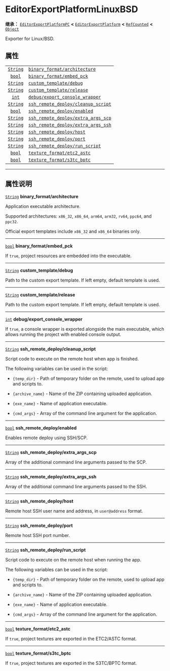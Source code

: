 <!-- ⚠ 请勿编辑本文件 ⚠ -->
<!-- 本文档使用脚本从 WeDot 引擎源码仓库生成。 -->
<!-- 生成脚本：https://github.com/WeDot-Engine/WeDot/tree/master/doc/tools/make_md.py； -->
<!-- 原文件：https://github.com/WeDot-Engine/WeDot/tree/master/platform/linuxbsd/doc_classes/EditorExportPlatformLinuxBSD.xml。 -->

<div id="_class_editorexportplatformlinuxbsd"></div>

# EditorExportPlatformLinuxBSD

**继承：** [`EditorExportPlatformPC`](class_editorexportplatformpc.md) **<** [`EditorExportPlatform`](class_editorexportplatform.md) **<** [`RefCounted`](class_refcounted.md) **<** [`Object`](class_object.md)

Exporter for Linux/BSD.

## 属性

|||
|:-:|:--|
| [`String`](class_string.md) | [`binary_format/architecture`](class_editorexportplatformlinuxbsd.md#class_editorexportplatformlinuxbsd_property_binary_format/architecture)             |
| [`bool`](class_bool.md)     | [`binary_format/embed_pck`](class_editorexportplatformlinuxbsd.md#class_editorexportplatformlinuxbsd_property_binary_format/embed_pck)                   |
| [`String`](class_string.md) | [`custom_template/debug`](class_editorexportplatformlinuxbsd.md#class_editorexportplatformlinuxbsd_property_custom_template/debug)                       |
| [`String`](class_string.md) | [`custom_template/release`](class_editorexportplatformlinuxbsd.md#class_editorexportplatformlinuxbsd_property_custom_template/release)                   |
| [`int`](class_int.md)       | [`debug/export_console_wrapper`](class_editorexportplatformlinuxbsd.md#class_editorexportplatformlinuxbsd_property_debug/export_console_wrapper)         |
| [`String`](class_string.md) | [`ssh_remote_deploy/cleanup_script`](class_editorexportplatformlinuxbsd.md#class_editorexportplatformlinuxbsd_property_ssh_remote_deploy/cleanup_script) |
| [`bool`](class_bool.md)     | [`ssh_remote_deploy/enabled`](class_editorexportplatformlinuxbsd.md#class_editorexportplatformlinuxbsd_property_ssh_remote_deploy/enabled)               |
| [`String`](class_string.md) | [`ssh_remote_deploy/extra_args_scp`](class_editorexportplatformlinuxbsd.md#class_editorexportplatformlinuxbsd_property_ssh_remote_deploy/extra_args_scp) |
| [`String`](class_string.md) | [`ssh_remote_deploy/extra_args_ssh`](class_editorexportplatformlinuxbsd.md#class_editorexportplatformlinuxbsd_property_ssh_remote_deploy/extra_args_ssh) |
| [`String`](class_string.md) | [`ssh_remote_deploy/host`](class_editorexportplatformlinuxbsd.md#class_editorexportplatformlinuxbsd_property_ssh_remote_deploy/host)                     |
| [`String`](class_string.md) | [`ssh_remote_deploy/port`](class_editorexportplatformlinuxbsd.md#class_editorexportplatformlinuxbsd_property_ssh_remote_deploy/port)                     |
| [`String`](class_string.md) | [`ssh_remote_deploy/run_script`](class_editorexportplatformlinuxbsd.md#class_editorexportplatformlinuxbsd_property_ssh_remote_deploy/run_script)         |
| [`bool`](class_bool.md)     | [`texture_format/etc2_astc`](class_editorexportplatformlinuxbsd.md#class_editorexportplatformlinuxbsd_property_texture_format/etc2_astc)                 |
| [`bool`](class_bool.md)     | [`texture_format/s3tc_bptc`](class_editorexportplatformlinuxbsd.md#class_editorexportplatformlinuxbsd_property_texture_format/s3tc_bptc)                 |

<!-- rst-class:: classref-section-separator -->

---

## 属性说明

<div id="_class_editorexportplatformlinuxbsd_property_binary_format/architecture"></div>

[`String`](class_string.md) **binary_format/architecture** <div id="class_editorexportplatformlinuxbsd_property_binary_format/architecture"></div>

Application executable architecture.

Supported architectures: `x86_32`, `x86_64`, `arm64`, `arm32`, `rv64`, `ppc64`, and `ppc32`.

Official export templates include `x86_32` and `x86_64` binaries only.

<!-- rst-class:: classref-item-separator -->

---

<div id="_class_editorexportplatformlinuxbsd_property_binary_format/embed_pck"></div>

[`bool`](class_bool.md) **binary_format/embed_pck** <div id="class_editorexportplatformlinuxbsd_property_binary_format/embed_pck"></div>

If `true`, project resources are embedded into the executable.

<!-- rst-class:: classref-item-separator -->

---

<div id="_class_editorexportplatformlinuxbsd_property_custom_template/debug"></div>

[`String`](class_string.md) **custom_template/debug** <div id="class_editorexportplatformlinuxbsd_property_custom_template/debug"></div>

Path to the custom export template. If left empty, default template is used.

<!-- rst-class:: classref-item-separator -->

---

<div id="_class_editorexportplatformlinuxbsd_property_custom_template/release"></div>

[`String`](class_string.md) **custom_template/release** <div id="class_editorexportplatformlinuxbsd_property_custom_template/release"></div>

Path to the custom export template. If left empty, default template is used.

<!-- rst-class:: classref-item-separator -->

---

<div id="_class_editorexportplatformlinuxbsd_property_debug/export_console_wrapper"></div>

[`int`](class_int.md) **debug/export_console_wrapper** <div id="class_editorexportplatformlinuxbsd_property_debug/export_console_wrapper"></div>

If `true`, a console wrapper is exported alongside the main executable, which allows running the project with enabled console output.

<!-- rst-class:: classref-item-separator -->

---

<div id="_class_editorexportplatformlinuxbsd_property_ssh_remote_deploy/cleanup_script"></div>

[`String`](class_string.md) **ssh_remote_deploy/cleanup_script** <div id="class_editorexportplatformlinuxbsd_property_ssh_remote_deploy/cleanup_script"></div>

Script code to execute on the remote host when app is finished.

The following variables can be used in the script:

- `{temp_dir}` - Path of temporary folder on the remote, used to upload app and scripts to.

- `{archive_name}` - Name of the ZIP containing uploaded application.

- `{exe_name}` - Name of application executable.

- `{cmd_args}` - Array of the command line argument for the application.

<!-- rst-class:: classref-item-separator -->

---

<div id="_class_editorexportplatformlinuxbsd_property_ssh_remote_deploy/enabled"></div>

[`bool`](class_bool.md) **ssh_remote_deploy/enabled** <div id="class_editorexportplatformlinuxbsd_property_ssh_remote_deploy/enabled"></div>

Enables remote deploy using SSH/SCP.

<!-- rst-class:: classref-item-separator -->

---

<div id="_class_editorexportplatformlinuxbsd_property_ssh_remote_deploy/extra_args_scp"></div>

[`String`](class_string.md) **ssh_remote_deploy/extra_args_scp** <div id="class_editorexportplatformlinuxbsd_property_ssh_remote_deploy/extra_args_scp"></div>

Array of the additional command line arguments passed to the SCP.

<!-- rst-class:: classref-item-separator -->

---

<div id="_class_editorexportplatformlinuxbsd_property_ssh_remote_deploy/extra_args_ssh"></div>

[`String`](class_string.md) **ssh_remote_deploy/extra_args_ssh** <div id="class_editorexportplatformlinuxbsd_property_ssh_remote_deploy/extra_args_ssh"></div>

Array of the additional command line arguments passed to the SSH.

<!-- rst-class:: classref-item-separator -->

---

<div id="_class_editorexportplatformlinuxbsd_property_ssh_remote_deploy/host"></div>

[`String`](class_string.md) **ssh_remote_deploy/host** <div id="class_editorexportplatformlinuxbsd_property_ssh_remote_deploy/host"></div>

Remote host SSH user name and address, in `user@address` format.

<!-- rst-class:: classref-item-separator -->

---

<div id="_class_editorexportplatformlinuxbsd_property_ssh_remote_deploy/port"></div>

[`String`](class_string.md) **ssh_remote_deploy/port** <div id="class_editorexportplatformlinuxbsd_property_ssh_remote_deploy/port"></div>

Remote host SSH port number.

<!-- rst-class:: classref-item-separator -->

---

<div id="_class_editorexportplatformlinuxbsd_property_ssh_remote_deploy/run_script"></div>

[`String`](class_string.md) **ssh_remote_deploy/run_script** <div id="class_editorexportplatformlinuxbsd_property_ssh_remote_deploy/run_script"></div>

Script code to execute on the remote host when running the app.

The following variables can be used in the script:

- `{temp_dir}` - Path of temporary folder on the remote, used to upload app and scripts to.

- `{archive_name}` - Name of the ZIP containing uploaded application.

- `{exe_name}` - Name of application executable.

- `{cmd_args}` - Array of the command line argument for the application.

<!-- rst-class:: classref-item-separator -->

---

<div id="_class_editorexportplatformlinuxbsd_property_texture_format/etc2_astc"></div>

[`bool`](class_bool.md) **texture_format/etc2_astc** <div id="class_editorexportplatformlinuxbsd_property_texture_format/etc2_astc"></div>

If `true`, project textures are exported in the ETC2/ASTC format.

<!-- rst-class:: classref-item-separator -->

---

<div id="_class_editorexportplatformlinuxbsd_property_texture_format/s3tc_bptc"></div>

[`bool`](class_bool.md) **texture_format/s3tc_bptc** <div id="class_editorexportplatformlinuxbsd_property_texture_format/s3tc_bptc"></div>

If `true`, project textures are exported in the S3TC/BPTC format.

[^virtual]: 本方法通常需要用户覆盖才能生效。
[^const]: 本方法无副作用，不会修改该实例的任何成员变量。
[^vararg]: 本方法除了能接受在此处描述的参数外，还能够继续接受任意数量的参数。
[^constructor]: 本方法用于构造某个类型。
[^static]: 调用本方法无需实例，可直接使用类名进行调用。
[^operator]: 本方法描述的是使用本类型作为左操作数的有效运算符。
[^bitfield]: 这个值是由下列位标志构成位掩码的整数。
[^void]: 无返回值。
